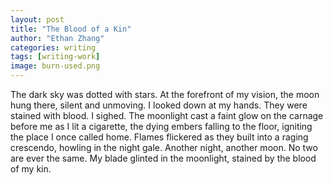```yaml
---
layout: post
title: "The Blood of a Kin"
author: "Ethan Zhang"
categories: writing
tags: [writing-work]
image: burn-used.png
---
```


<html>
  <head>
   <title>The Blood of a Kin</title>
  </head>
  <body>
  <p>The dark sky was dotted with stars. At the forefront of my vision, the moon hung there, silent and unmoving. I looked down at my hands. They were stained with blood. I sighed. The moonlight cast a faint glow on the carnage before me as I lit a cigarette, the dying embers falling to the floor, igniting the place I once called home. Flames flickered as they built into a raging crescendo, howling in the night gale. Another night, another moon. No two are ever the same. My blade glinted in the moonlight, stained by the blood of my kin.</p>
